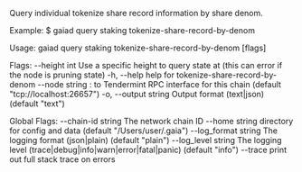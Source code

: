 Query individual tokenize share record information by share denom.

Example:
$ gaiad query staking tokenize-share-record-by-denom

Usage:
  gaiad query staking tokenize-share-record-by-denom [flags]

Flags:
      --height int      Use a specific height to query state at (this can error if the node is pruning state)
  -h, --help            help for tokenize-share-record-by-denom
      --node string     <host>:<port> to Tendermint RPC interface for this chain (default "tcp://localhost:26657")
  -o, --output string   Output format (text|json) (default "text")

Global Flags:
      --chain-id string     The network chain ID
      --home string         directory for config and data (default "/Users/user/.gaia")
      --log_format string   The logging format (json|plain) (default "plain")
      --log_level string    The logging level (trace|debug|info|warn|error|fatal|panic) (default "info")
      --trace               print out full stack trace on errors
